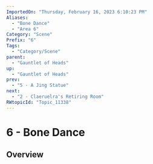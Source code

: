 ```yaml
---
ImportedOn: "Thursday, February 16, 2023 6:10:23 PM"
Aliases:
  - "Bone Dance"
  - "Area 6"
Category: "Scene"
Prefix: "6"
Tags:
  - "Category/Scene"
parent:
  - "Gauntlet of Heads"
up:
  - "Gauntlet of Heads"
prev:
  - "5 - A Jing Statue"
next:
  - "2 - Claeruelra's Retiring Room"
RWtopicId: "Topic_11338"
---
```

# 6 - Bone Dance
## Overview
